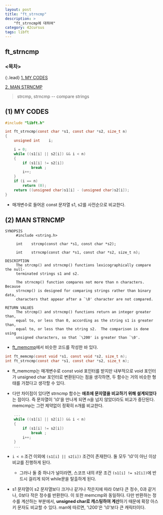 ```yaml
---
layout: post
title: "ft_strncmp"
description: >
    "ft_strncmp에 대하여"
category: 42cursus
tags: libft
---
```


## ft_strncmp

### <목차>
{:.lead}
[1. MY CODES](#1-my-codes)

[2. MAN STRNCMP](#2-man-strncmp)

> strcmp, strncmp -- compare strings

## (1) MY CODES
~~~c
#include "libft.h"

int	ft_strncmp(const char *s1, const char *s2, size_t n)
{
	unsigned int	i;

	i = 0;
	while ((s1[i] || s2[i]) && i < n)
	{
		if (s1[i] != s2[i])
			break ;
		i++;
	}
	if (i == n)
		return (0);
	return ((unsigned char)s1[i] - (unsigned char)s2[i]);
}
~~~
- 매개변수로 들어온 const 문자열 s1, s2를 사전순으로 비교한다.

## (2) MAN STRNCMP
~~~plain
SYNOPSIS
     #include <string.h>

     int	strcmp(const char *s1, const char *s2);

     int	strncmp(const char *s1, const char *s2, size_t n);

DESCRIPTION
     The strcmp() and strncmp() functions lexicographically compare the null-
     terminated strings s1 and s2.

     The strncmp() function compares not more than n characters.  Because
     strncmp() is designed for comparing strings rather than binary data,
     characters that appear after a `\0' character are not compared.

RETURN VALUES
     The strcmp() and strncmp() functions return an integer greater than,
     equal to, or less than 0, according as the string s1 is greater than,
     equal to, or less than the string s2.  The comparison is done using
     unsigned characters, so that `\200' is greater than `\0'.
~~~

- [ft_memcmp](https://espebaum.github.io/libft/2023-09-25-ft-memcmp/)에서 비슷한 코드를 작성한 바 있다.

~~~c
int	ft_memcmp(const void *s1, const void *s2, size_t n);
int	ft_strncmp(const char *s1, const char *s2, size_t n);
~~~

- ft_memcmp는 매개변수로 const void 포인터를 받지만 내부적으로 void 포인터가 unsigned char 포인터로 변환된다는 점을 생각하면, 두 함수는 거의 비슷한 형태를 가졌다고 생각할 수 있다.

- 다만 차이점이 있다면 strncmp 함수는 **애초에 문자열을 비교하기 위해 설계되었다**는 점이다. 즉 문자열이 '\0'을 만나게 되면 n을 넘지 않았더라도 비교가 중단된다. memcmp는 그런 제약없이 정확히 n개를 비교한다.

~~~c
	...
	while ((s1[i] || s2[i]) && i < n)
	{
		if (s1[i] != s2[i])
			break ;
		i++;
	}
	...
~~~

- `i < n` 조건 이외에 `(s1[i] || s2[i])` 조건이 존재한다. 둘 모두 '\0'이 아닌 이상 비교를 진행하게 된다.
  - 그러나 둘 중 하나가 널이라면, 스코프 내의 if문 조건 `(s1[i] != s2[i])`에 반드시 걸리게 되어 while문을 탈출하게 된다.

- s1 문자열이 s2 문자열보다 크거나 같거나 작은지에 따라 0보다 큰 정수, 0과 같거나, 0보다 작은 정수를 반환한다. 이 또한 memcmp와 동일하다. 다만 반환하는 정수를 계산하는 부분에서, **unsigned char로 캐스팅하여 계산**하기 때문에 확장 아스키 문자도 비교할 수 있다. man에 따르면, '\200'은 '\0'보다 큰 캐릭터이다.